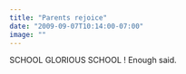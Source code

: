 ```yaml
---
title: "Parents rejoice"
date: "2009-09-07T10:14:00-07:00"
image: ""
---
```


SCHOOL GLORIOUS SCHOOL ! Enough said.